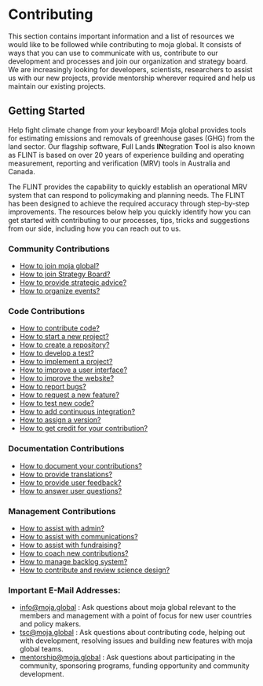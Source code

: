# Contributing

This section contains important information and a list of resources we would like to be followed while contributing to moja global. It consists of ways that you can use to communicate with us, contribute to our development and processes and join our organization and strategy board. We are increasingly looking for developers, scientists, researchers to assist us with our new projects, provide mentorship wherever required and help us maintain our existing projects.

## Getting Started

Help fight climate change from your keyboard! Moja global provides tools for estimating emissions and removals of greenhouse gases (GHG) from the land sector. Our flagship software, **F**ull Lands **IN**tegration **T**ool is also known as FLINT is based on over 20 years of experience building and operating measurement, reporting and verification (MRV) tools in Australia and Canada.

The FLINT provides the capability to quickly establish an operational MRV system that can respond to policymaking and planning needs. The FLINT has been designed to achieve the required accuracy through step-by-step improvements. The resources below help you quickly identify how you can get started with contributing to our processes, tips, tricks and suggestions from our side, including how you can reach out to us.

### Community Contributions

-   [How to join moja global?](How-to-Join-moja-global.md)
-   [How to join Strategy Board?](How-to-Join-the-Strategy-Board.md)
-   [How to provide strategic advice?](How-to-Provide-Strategic-Advice.md)
-   [How to organize events?](How-to-Organise-Events.md)

### Code Contributions

-   [How to contribute code?](How-to-Contribute-Code.md)
-   [How to start a new project?](How-to-Start-a-New-Project.md)
-   [How to create a repository?](How-To-Create-a-Repository.md)
-   [How to develop a test?](How-to-Develop-a-Test.md)
-   [How to implement a project?](How-to-Implement-a-Project.md)
-   [How to improve a user interface?](How-to-Improve-the-User-Interface.md)
-   [How to improve the website?](How-to-Improve-the-Website.md)
-   [How to report bugs?](How-to-Report-Bugs.md)
-   [How to request a new feature?](How-to-Request-a-New-Feature.md)
-   [How to test new code?](How-To-Test-New-Code.md)
-   [How to add continuous integration?](How-To-Continuous-Integration.md)
-   [How to assign a version?](How-to-Assign-a-Version.md)
-   [How to get credit for your contribution?](How-to-Get-Credit-for-Your-Contribution.md)

### Documentation Contributions

-   [How to document your contributions?](How-to-Document-Your-Contribution.md)
-   [How to provide translations?](How-to-Provide-Translations.md)
-   [How to provide user feedback?](How-to-Provide-User-Feedback.md)
-   [How to answer user questions?](How-to-Answer-User-Questions.md)

### Management Contributions

-   [How to assist with admin?](How-to-Assist-with-Admin.md)
-   [How to assist with communications?](How-to-Assist-with-Comms.md)
-   [How to assist with fundraising?](How-to-Assist-with-Fundraising.md)
-   [How to coach new contributions?](How-to-Coach-New-Contributors.md)
-   [How to manage backlog system?](How-To-Manage-Backlog-System.md)
-   [How to contribute and review science design?](How-to-Contribute-Review-Science-Design.md)

### Important E-Mail Addresses:

-  [info@moja.global](mailto:info@moja.global) : Ask questions about moja global relevant to the members and management with a point of focus for new user countries and policy makers.
-  [tsc@moja.global](mailto:tsc@moja.global) : Ask questions about contributing code, helping out with development, resolving issues and building new features with moja global teams.
-  [mentorship@moja.global](mailto:mentorship@moja.global) : Ask questions about participating in the community, sponsoring programs, funding opportunity and community development.
